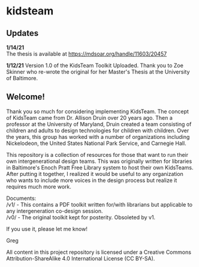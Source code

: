 # kidsteam

## Updates
**1/14/21**  
The thesis is available at https://mdsoar.org/handle/11603/20457

**1/12/21** 
Version 1.0 of the KidsTeam Toolkit Uploaded. Thank you to Zoe Skinner who re-wrote the original for her Master's Thesis at the University of Baltimore.

## Welcome! 
Thank you so much for considering implementing KidsTeam. The concept of KidsTeam came from Dr. Allison Druin over 20 years ago. Then a professor at the University of Maryland, Druin created a team consisting of children and adults to design technologies for children with children. Over the years, this group has worked with a number of organizations including Nickelodeon, the United States National Park Service, and Carnegie Hall.  

This repository is a collection of resources for those that want to run their own intergenerational design teams. This was originally written for libraries in Baltimore's Enoch Pratt Free Library system to host their own KidsTeams. After putting it together, I realized it would be useful to any organization who wants to include more voices in the design process but realize it requires much more work.

Documents:  
/v1/ - This contains a PDF toolkit written for/with librarians but applicable to any intergeneration co-design session.  
/v0/ - The original toolkit kept for posterity. Obsoleted by v1.

If you use it, please let me know!  

Greg


All content in this project repository is licensed under a Creative Commons Attribution-ShareAlike 4.0 International License (CC BY-SA).

